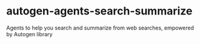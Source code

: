 # autogen-agents-search-summarize
Agents to help you search and summarize from web searches, empowered by Autogen library
